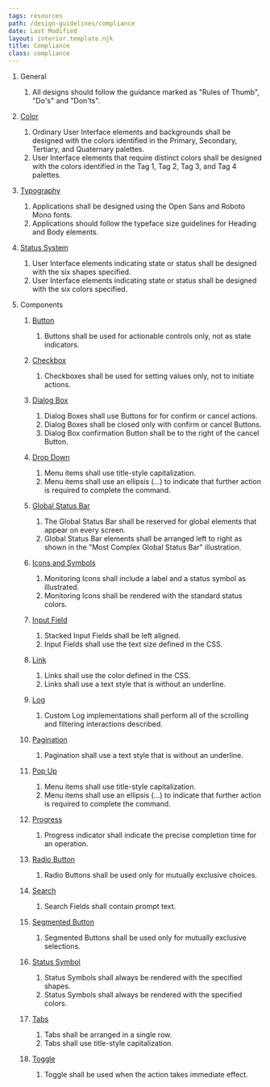 ```yaml
---
tags: resources
path: /design-guidelines/compliance
date: Last Modified
layout: interior.template.njk
title: Compliance
class: compliance
---
```

1. General 
	1. All designs should follow the guidance marked as "Rules of Thumb", "Do's" and "Don'ts".

2. [Color](/design-guidelines/color)
	1. Ordinary User Interface elements and backgrounds shall be designed with the colors identified in the Primary, Secondary, Tertiary, and Quaternary palettes.
	2. User Interface elements that require distinct colors shall be designed with the colors identified in the Tag 1, Tag 2, Tag 3, and Tag 4 palettes.
	
3. [Typography](/design-guidelines/typography)
	1. Applications shall be designed using the Open Sans and Roboto Mono fonts.
	2. Applications should follow the typeface size guidelines for Heading<!--link to headings table--> and Body<!--link to body table--> elements.
	
4. [Status System](/design-guidelines/status-system)
	1. User Interface elements indicating state or status shall be designed with the six shapes specified<!--link to status symbol illustration-->.
	2. User Interface elements indicating state or status shall be designed with the six colors specified<!--link to status color illustration-->.
	
5. Components
	1. [Button](/ui-components/button)
		1. Buttons shall be used for actionable controls only, not as state indicators.
		
	2. [Checkbox](/ui-components/checkbox)
		1. Checkboxes shall be used for setting values only, not to initiate actions.
		
	3. [Dialog Box](/ui-components/dialog-box)
		1. Dialog Boxes shall use Buttons for for confirm or cancel actions.  
		2. Dialog Boxes shall be closed only with confirm or cancel Buttons.
		3. Dialog Box confirmation Button shall be to the right of the cancel Button.
		
	4. [Drop Down](/ui-components/drop-down)
		1. Menu items shall use title-style capitalization.
		2. Menu items shall use an ellipsis (…) to indicate that further action is required to complete the command.
		
	5. [Global Status Bar](/ui-components/global-status-bar)
		1. The Global Status Bar shall be reserved for global elements that appear on every screen.
		2. Global Status Bar elements shall be arranged left to right as shown in the "Most Complex Global Status Bar"<!--linked illustration--> illustration.
		
	6. [Icons and Symbols](/ui-components/icons-and-symbols)
		1. Monitoring Icons shall include a label and a status symbol as illustrated.<!--link to icon illustration-->
		2. Monitoring Icons shall be rendered with the standard status colors.<!--link to status colors-->
		
	7. [Input Field](/ui-components/input-field)
		1. Stacked Input Fields shall be left aligned.
		2. Input Fields shall use the text size defined in the CSS<!--link to CSS-->.
		
	8. [Link](/ui-components/link)
		1. Links shall use the color defined in the CSS<!--link to CSS-->.
		2. Links shall use a text style that is without an underline.
		
	9. [Log](/ui-components/log)
		1. Custom Log implementations shall perform all of the scrolling<!--link to scrolling--> and filtering interactions<!--link to filtering--> described.
			
	11. [Pagination](/ui-components/pagination)
		1. Pagination shall use a text style that is without an underline.
		
	12. [Pop Up](/ui-components/pop-up)
		1. Menu items shall use title-style capitalization.
		2. Menu items shall use an ellipsis (…) to indicate that further action is required to complete the command.
		
	13. [Progress](/ui-components/progress)
		1. Progress indicator shall indicate the precise completion time for an operation.
		
	14. [Radio Button](/ui-components/radio-button)
		1. Radio Buttons shall be used only for mutually exclusive choices.
		
	15. [Search](/ui-components/search)
		1. Search Fields shall contain prompt text.
		
	16. [Segmented Button](/ui-components/segmented-button)
		1. Segmented Buttons shall be used only for mutually exclusive selections.
		
	18. [Status Symbol](/ui-components/status-symbol)
		1. Status Symbols shall always be rendered with the specified shapes<!--link to colors-->.
		2. Status Symbols shall always be rendered with the specified colors<!--link to shapes-->.
			
	20. [Tabs](/ui-components/tabs)
		1. Tabs shall be arranged in a single row.
		2. Tabs shall use title-style capitalization.
		
	22. [Toggle](/ui-components/toggle)
		1. Toggle shall be used when the action takes immediate effect.
		

